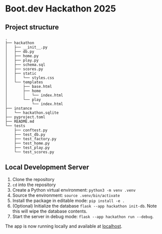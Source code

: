 # Boot.dev Hackathon 2025

## Project structure

```
.
├── hackathon
│   ├── __init__.py
│   ├── db.py
│   ├── home.py
│   ├── play.py
│   ├── schema.sql
│   ├── scores.py
│   ├── static
│   │   └── styles.css
│   └── templates
│       ├── base.html
│       ├── home
│       │   └── index.html
│       └── play
│           └── index.html
├── instance
│   └── hackathon.sqlite
├── pyproject.toml
├── README.md
└── tests
    ├── conftest.py
    ├── test_db.py
    ├── test_factory.py
    ├── test_home.py
    ├── test_play.py
    └── test_scores.py
```

## Local Development Server

1. Clone the repository
2. `cd` into the repository
3. Create a Python virtual environment: `python3 -m venv .venv`
4. Source the environment: `source .venv/bin/activate`
5. Install the package in editable mode: `pip install -e .`
6. (Optional) Initialize the database `flask --app hackathon init-db`. Note this will wipe the database contents.
7. Start the server in debug mode: `flask --app hackathon run --debug`.

The app is now running locally and available at [localhost](http://127.0.0.1:5000).
